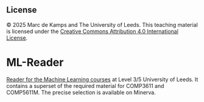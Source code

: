 ## License

© 2025 Marc de Kamps and The University of Leeds. 
This teaching material is licensed under the [Creative Commons Attribution 4.0 International License](https://creativecommons.org/licenses/by/4.0/).

# ML-Reader
[Reader for the Machine Learning courses](https://github.com/dekamps/ML-Reader/ML.pdf) at Level 3/5 University of Leeds. It contains a superset of the required material for COMP3611 and COMP5611M. The precise selection is available on Minerva.

